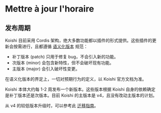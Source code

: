 # Mettre à jour l'horaire

## 发布周期

Koishi 目前采用 Cordis 架构，绝大多数功能都以插件的形式提供。这些插件的更新会按需进行，且都遵循 [语义化版本](https://semver.org/lang/zh-CN/) 规范：

- 补丁版本 (patch) 只用于修复 bug，不会引入新的功能。
- 次版本 (minor) 会包含新特性，但不会破坏现有功能。
- 主版本 (major) 会引入破坏性变更。

在语义化版本的界定上，一切对预期行为的定义，以 Koishi 官方文档为准。

Koishi 本体大约每 1-2 周发布一个新版本。这些版本根据 Koishi 自身的依赖确定是补丁版本还是次版本。目前 Koishi 的主版本是 v4，且没有改动主版本的计划。

从 v4 的较低版本升级时，可以参考此 [迁移指南](./upgrade.md)。
